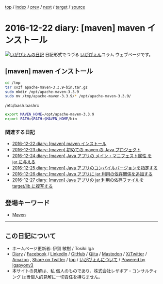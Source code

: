 [top](../index.html) 
 / [index](index.html) 
 / [prev](ig161221.html) 
 / [next](ig161223.html) 
 / [target](https://www.igapyon.jp/igapyon/diary/2016/ig161222.html) 
 / [source](https://github.com/igapyon/diary/blob/master/2016/ig161222.src.md) 

2016-12-22 diary: [maven] maven インストール
=====================================================================================================
[![いがぴょんの日記](https://www.igapyon.jp/igapyon/diary/images/iga202308_64.jpg "いがぴょん")](https://www.igapyon.jp/igapyon/diary/memo/memoigapyon.html) 日記形式でつづる [いがぴょん](https://www.igapyon.jp/igapyon/diary/memo/memoigapyon.html)コラム ウェブページです。

## [maven] maven インストール


```sh
cd /tmp
tar xvzf apache-maven-3.3.9-bin.tar.gz 
sudo mkdir /opt/apache-maven-3.3.9
sudo mv /tmp/apache-maven-3.3.9/* /opt/apache-maven-3.3.9/
```


/etc/bash.bashrc 

```sh
export MAVEN_HOME=/opt/apache-maven-3.3.9
export PATH=$PATH:$MAVEN_HOME/bin
```



### 関連する日記

* [2016-12-22 diary: [maven] maven インストール](https://www.igapyon.jp/igapyon/diary/2016/ig161222.html)
* [2016-12-23 diary: [maven] 初めての maven の Java プロジェクト](https://www.igapyon.jp/igapyon/diary/2016/ig161223.html)
* [2016-12-24 diary: [maven] Java アプリの メイン・マニフェスト属性 を jar に与える](https://www.igapyon.jp/igapyon/diary/2016/ig161224.html)
* [2016-12-25 diary: [maven] Java アプリのコンパイルバージョンを指定する](https://www.igapyon.jp/igapyon/diary/2016/ig161225.html)
* [2016-12-26 diary: [maven] Java アプリに jar 利用の依存関係を追加する](https://www.igapyon.jp/igapyon/diary/2016/ig161226.html)
* [2016-12-27 diary: [maven] Java アプリの jar 利用の依存ファイルを target/lib に複写する](https://www.igapyon.jp/igapyon/diary/2016/ig161227.html)

## 登場キーワード

* [Maven](../keyword/maven.html)

----------------------------------------------------------------------------------------------------

## この日記について

* ホームページ更新者: 伊賀 敏樹 / Tosiki Iga
* [Diary](https://www.igapyon.jp/igapyon/diary/) / [Facebook](https://www.facebook.com/igapyon) / [LinkedIn](https://www.linkedin.com/in/toshikiiga) / [GitHub](https://github.com/igapyon) / [Qiita](https://qiita.com/igapyon) / [Mastodon](https://social.vivaldi.net/@igapyon) / [X/Twitter](https://twitter.com/ToshikiIga) / [Amazon](https://www.amazon.co.jp/%E4%BC%8A%E8%B3%80-%E6%95%8F%E6%A8%B9/e/B004LTQWCQ) ,
[Share on Twitter](https://twitter.com/intent/tweet?hashtags=igapyon%2Cdiary%2C%E3%81%84%E3%81%8C%E3%81%B4%E3%82%87%E3%82%93%2Cmaven&text=%5Bmaven%5D+maven+%E3%82%A4%E3%83%B3%E3%82%B9%E3%83%88%E3%83%BC%E3%83%AB&url=https%3A%2F%2Fwww.igapyon.jp%2Figapyon%2Fdiary%2F2016%2Fig161222.html) / [top](../index.html) / [いがぴょんについて](https://www.igapyon.jp/igapyon/diary/memo/memoigapyon.html) / [Powered by Igapyonv3](https://github.com/igapyon/igapyonv3)
* 本サイトの見解は、私 個人のものであり、株式会社レザボア・コンサルティング は当個人的見解に一切責任を持ちません。 
